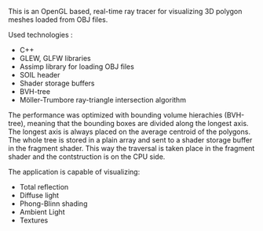 This is an OpenGL based, real-time ray tracer for visualizing 3D polygon meshes loaded from OBJ files.

Used technologies :
- C++
- GLEW, GLFW libraries
- Assimp library for loading OBJ files
- SOIL header
- Shader storage buffers
- BVH-tree
- Möller-Trumbore ray-triangle intersection algorithm

The performance was optimized with bounding volume hierachies (BVH-tree), meaning that the bounding boxes are divided along the longest axis. The longest axis
is always placed on the average centroid of the polygons. The whole tree is stored in a plain array and sent to a shader storage buffer in the fragment shader.
This way the traversal is taken place in the fragment shader and the contstruction is on the CPU side.

The application is capable of visualizing:
- Total reflection
- Diffuse light
- Phong-Blinn shading
- Ambient Light
- Textures
